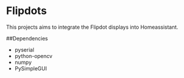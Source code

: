 # Flipdots
This projects aims to integrate the Flipdot displays into Homeassistant.

##Dependencies
- pyserial
- python-opencv
- numpy
- PySimpleGUI

